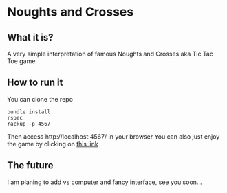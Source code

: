 # Noughts and Crosses
## What it is?
A very simple interpretation of famous Noughts and Crosses aka Tic Tac Toe game.
## How to run it
You can clone the repo
```
bundle install
rspec
rackup -p 4567
```
Then access http://localhost:4567/ in your browser
You can also just enjoy the game by clicking on [this link](https://noughtscrosses.herokuapp.com/)
## The future
I am planing to add vs computer and fancy interface, see you soon...
